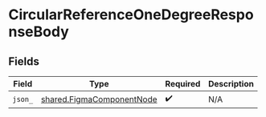 # CircularReferenceOneDegreeResponseBody


## Fields

| Field                                                                  | Type                                                                   | Required                                                               | Description                                                            |
| ---------------------------------------------------------------------- | ---------------------------------------------------------------------- | ---------------------------------------------------------------------- | ---------------------------------------------------------------------- |
| `json_`                                                                | [shared.FigmaComponentNode](../../models/shared/figmacomponentnode.md) | :heavy_check_mark:                                                     | N/A                                                                    |